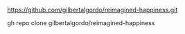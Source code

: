https://github.com/gilbertalgordo/reimagined-happiness.git

gh repo clone gilbertalgordo/reimagined-happiness
